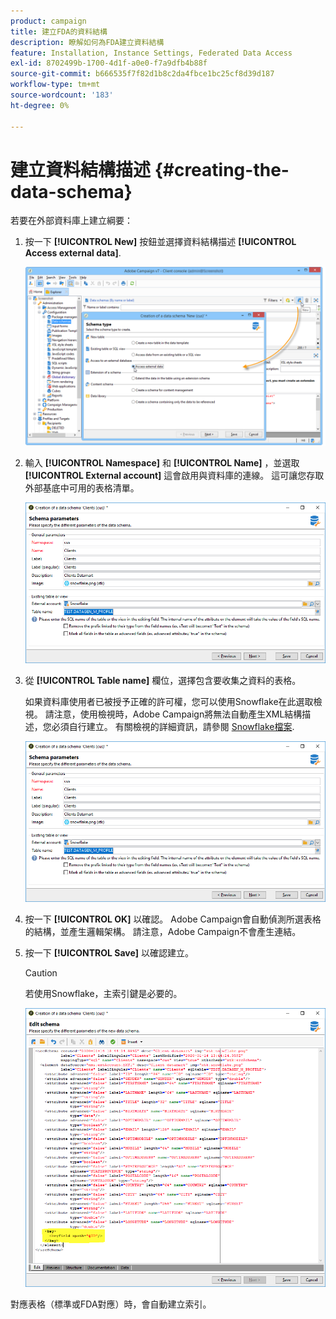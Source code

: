 ```yaml
---
product: campaign
title: 建立FDA的資料結構
description: 瞭解如何為FDA建立資料結構
feature: Installation, Instance Settings, Federated Data Access
exl-id: 8702499b-1700-4d1f-a0e0-f7a9dfb4b88f
source-git-commit: b666535f7f82d1b8c2da4fbce1bc25cf8d39d187
workflow-type: tm+mt
source-wordcount: '183'
ht-degree: 0%

---
```


# 建立資料結構描述 {#creating-the-data-schema}



若要在外部資料庫上建立綱要：

1. 按一下 **[!UICONTROL New]** 按鈕並選擇資料結構描述 **[!UICONTROL Access external data]**.

   ![](assets/wf_new_schema_fda.png)

1. 輸入 **[!UICONTROL Namespace]** 和  **[!UICONTROL Name]** ，並選取 **[!UICONTROL External account]** 這會啟用與資料庫的連線。 這可讓您存取外部基底中可用的表格清單。

   ![](assets/wf_new_schema_select_table_fda.png)

1. 從 **[!UICONTROL Table name]** 欄位，選擇包含要收集之資料的表格。

   如果資料庫使用者已被授予正確的許可權，您可以使用Snowflake在此選取檢視。 請注意，使用檢視時，Adobe Campaign將無法自動產生XML結構描述，您必須自行建立。 有關檢視的詳細資訊，請參閱 [Snowflake檔案](https://docs.snowflake.com/en/user-guide/views-introduction.html).

   ![](assets/wf_new_schema_select_table_fda.png)

1. 按一下 **[!UICONTROL OK]** 以確認。 Adobe Campaign會自動偵測所選表格的結構，並產生邏輯架構。 請注意，Adobe Campaign不會產生連結。

1. 按一下 **[!UICONTROL Save]** 以確認建立。

   >[!CAUTION]
   >
   >若使用Snowflake，主索引鍵是必要的。

   ![](assets/wf_new_schema_generate_fda.png)

對應表格（標準或FDA對應）時，會自動建立索引。

